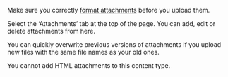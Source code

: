 Make sure you correctly [format attachments](LINK) before you upload them.

Select the ‘Attachments’ tab at the top of the page. You can add, edit or delete attachments from here.

You can quickly overwrite previous versions of attachments if you upload new files with the same file names as your old ones.

You cannot add HTML attachments to this content type.
